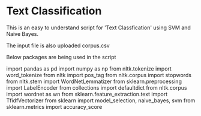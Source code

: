 # Text Classification 

This is an easy to understand script for 'Text Classfication' using SVM and Naive Bayes. 

The input file is also uploaded corpus.csv

Below packages are being used in the script

import pandas as pd
import numpy as np
from nltk.tokenize import word_tokenize
from nltk import pos_tag
from nltk.corpus import stopwords
from nltk.stem import WordNetLemmatizer
from sklearn.preprocessing import LabelEncoder
from collections import defaultdict
from nltk.corpus import wordnet as wn
from sklearn.feature_extraction.text import TfidfVectorizer
from sklearn import model_selection, naive_bayes, svm
from sklearn.metrics import accuracy_score
